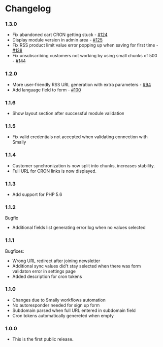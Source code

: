 # Changelog

### 1.3.0

- Fix abandoned cart CRON getting stuck - [#124](https://github.com/sendsmaily/smaily-opencart-module/issues/124)
- Display module version in admin area - [#125](https://github.com/sendsmaily/smaily-opencart-module/issues/125)
- Fix RSS product limit value error popping up when saving for first time - [#138](https://github.com/sendsmaily/smaily-opencart-module/issues/138)
- Fix unsubscribing customers not working by using small chunks of 500 - [#144](https://github.com/sendsmaily/smaily-opencart-module/pull/144)

### 1.2.0

- More user-friendly RSS URL generation with extra parameters - [#94](https://github.com/sendsmaily/smaily-opencart-module/pull/94)
- Add language field to form - [#100](https://github.com/sendsmaily/smaily-opencart-module/issues/100)

### 1.1.6

- Show layout section after successful module validation

### 1.1.5

- Fix valid credentials not accepted when validating connection with Smaily

### 1.1.4

- Customer synchronization is now split into chunks, increases stability.
- Full URL for CRON links is now displayed.

### 1.1.3

- Add support for PHP 5.6

### 1.1.2

Bugfix

- Additional fields list generating error log when no values selected

### 1.1.1

Bugfixes:

- Wrong URL redirect after joining newsletter
- Additional sync values did't stay selected when there was form validaton error in settings page
- Added description for cron tokens

### 1.1.0

- Changes due to Smaily workflows automation
- No autoresponder needed for sign up form
- Subdomain parsed when full URL entered in subdomain field
- Cron tokens automatically genereted when empty

### 1.0.0

- This is the first public release.
